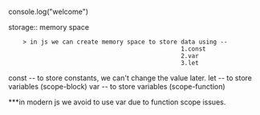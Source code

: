 console.log("welcome")

storage::  memory space
        
        > in js we can create memory space to store data using --
                                                    1.const
                                                    2.var
                                                    3.let
                                                    
 const -- to store constants, we can't change the value later.
 let -- to store variables (scope-block)
 var -- to store variables (scope-function)

 ***in modern js we avoid to use var due to function scope issues.